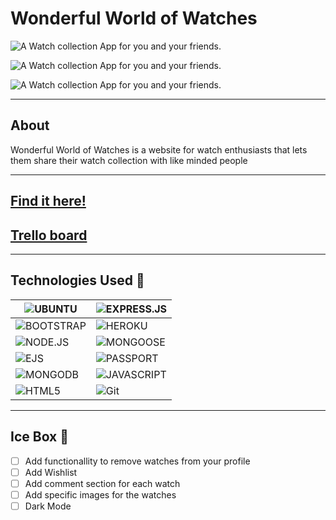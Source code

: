 # Wonderful World of Watches
![A Watch collection App for you and your friends.](https://i.imgur.com/o4ybHT1.png)

![A Watch collection App for you and your friends.](https://i.imgur.com/AteUJjc.png)

![A Watch collection App for you and your friends.](https://i.imgur.com/GjpZVaj.png)

---

## About
Wonderful World of Watches is a website for watch enthusiasts that lets them share their watch collection with like minded people

---

## [Find it here!](https://wonderful-world-of-watches.herokuapp.com/)

## [Trello board](https://trello.com/b/CJT1aV5G/unit-2-project)

---

## Technologies Used 💾
| ![UBUNTU](https://img.shields.io/badge/Ubuntu-E95420?style=for-the-badge&logo=ubuntu&logoColor=white) | ![EXPRESS.JS](https://img.shields.io/badge/Express.js-404D59?style=for-the-badge)|
| ----------- | ----------- |
| ![BOOTSTRAP](https://img.shields.io/badge/Bootstrap-563D7C?style=for-the-badge&logo=bootstrap&logoColor=white) |![HEROKU](https://img.shields.io/badge/Heroku-430098?style=for-the-badge&logo=heroku&logoColor=white) |
| ![NODE.JS](https://img.shields.io/badge/-Node.JS-33933?logo=node.js&logoColor=white&style=flat-square) | ![MONGOOSE](https://img.shields.io/badge/-Mongoose-inactive?style=flat-square) |
| ![EJS](https://img.shields.io/badge/-EJS-yellow?logo=javascript&logoColor=white&style=flat-square) | ![PASSPORT](https://img.shields.io/badge/-Passport-black?logo=passport&logoColor=white&style=flat-square) |
| ![MONGODB](https://img.shields.io/badge/-MongoDB-success?logo=mongodb&logoColor=white&style=flat-square) | ![JAVASCRIPT](https://img.shields.io/badge/JavaScript-F7DF1E?logo=javascript&logoColor=000&style=flat-square) |
| ![HTML5](https://img.shields.io/badge/HTML5-E34F26?logo=html5&logoColor=fff&style=flat-square) | ![Git](https://img.shields.io/badge/Git-F05032?logo=git&logoColor=fff&style=flat-square) |

---

## Ice Box 🧊

- [ ] Add functionallity to remove watches from your profile
- [ ] Add Wishlist
- [ ] Add comment section for each watch
- [ ] Add specific images for the watches
- [ ] Dark Mode
